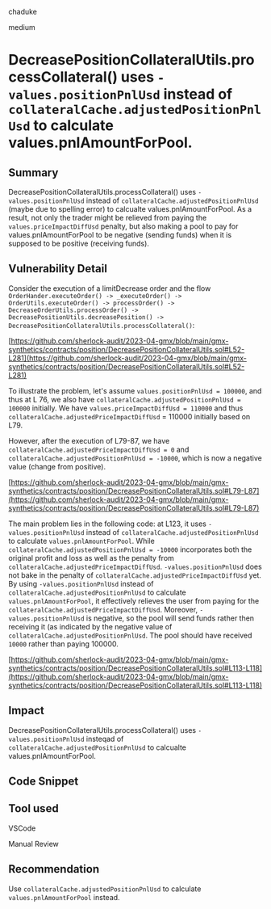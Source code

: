 chaduke

medium

# DecreasePositionCollateralUtils.processCollateral() uses ``-values.positionPnlUsd`` instead  of ``collateralCache.adjustedPositionPnlUsd`` to calculate values.pnlAmountForPool.

## Summary
DecreasePositionCollateralUtils.processCollateral() uses ``-values.positionPnlUsd`` instead of ``collateralCache.adjustedPositionPnlUsd`` (maybe due to spelling error) to calcualte values.pnlAmountForPool.    As a result, not only the trader might be relieved from paying the ``values.priceImpactDiffUsd`` penalty, but also making a pool to pay for values.pnlAmountForPool to be negative (sending funds) when it is supposed to be positive (receiving funds). 

## Vulnerability Detail
Consider the execution of a limitDecrease order and the flow ``OrderHander.executeOrder() -> _executeOrder() -> OrderUtils.executeOrder() -> processOrder() -> DecreaseOrderUtils.processOrder() -> DecreasePositionUtils.decreasePosition() -> DecreasePositionCollateralUtils.processCollateral()``:

[https://github.com/sherlock-audit/2023-04-gmx/blob/main/gmx-synthetics/contracts/position/DecreasePositionCollateralUtils.sol#L52-L281](https://github.com/sherlock-audit/2023-04-gmx/blob/main/gmx-synthetics/contracts/position/DecreasePositionCollateralUtils.sol#L52-L281)

To illustrate the problem, let's assume ``values.positionPnlUsd = 100000``, and thus at L 76, we also have ``collateralCache.adjustedPositionPnlUsd = 100000`` initially. We have ``values.priceImpactDiffUsd = 110000`` and thus ``collateralCache.adjustedPriceImpactDiffUsd`` = 110000 initially based on L79.

However, after the execution of L79-87, we have ``collateralCache.adjustedPriceImpactDiffUsd = 0`` and ``collateralCache.adjustedPositionPnlUsd = -10000``, which is now a negative value (change from positive).

[https://github.com/sherlock-audit/2023-04-gmx/blob/main/gmx-synthetics/contracts/position/DecreasePositionCollateralUtils.sol#L79-L87](https://github.com/sherlock-audit/2023-04-gmx/blob/main/gmx-synthetics/contracts/position/DecreasePositionCollateralUtils.sol#L79-L87)

The main problem lies in the following code: at L123, it uses ``-values.positionPnlUsd`` instead of ``collateralCache.adjustedPositionPnlUsd`` to calculate ``values.pnlAmountForPool``. While ``collateralCache.adjustedPositionPnlUsd = -10000`` incorporates both the original profit and loss as well as the penalty from ``collateralCache.adjustedPriceImpactDiffUsd``.  ``-values.positionPnlUsd`` does not bake in the penalty of ``collateralCache.adjustedPriceImpactDiffUsd`` yet. By using ``-values.positionPnlUsd`` instead of ``collateralCache.adjustedPositionPnlUsd`` to calculate ``values.pnlAmountForPool``, it effectively relieves the user from paying for the ``collateralCache.adjustedPriceImpactDiffUsd``. Moreover, 
``-values.positionPnlUsd`` is negative, so the pool will send funds rather then receiving it (as indicated by the negative value of ``collateralCache.adjustedPositionPnlUsd``. The pool should have received ``10000`` rather than paying 100000. 

[https://github.com/sherlock-audit/2023-04-gmx/blob/main/gmx-synthetics/contracts/position/DecreasePositionCollateralUtils.sol#L113-L118](https://github.com/sherlock-audit/2023-04-gmx/blob/main/gmx-synthetics/contracts/position/DecreasePositionCollateralUtils.sol#L113-L118)

## Impact
DecreasePositionCollateralUtils.processCollateral() uses ``-values.positionPnlUsd`` insteqad of ``collateralCache.adjustedPositionPnlUsd`` to calcualte values.pnlAmountForPool.    

## Code Snippet

## Tool used
VSCode

Manual Review

## Recommendation
Use ``collateralCache.adjustedPositionPnlUsd`` to calculate  ``values.pnlAmountForPool`` instead.
